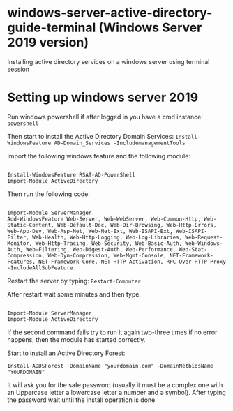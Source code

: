 # windows-server-active-directory-guide-terminal (Windows Server 2019 version)

Installing active directory services on a windows server using terminal session


# Setting up windows server 2019

Run windows powershell if after logged in you have a cmd instance:
`powershell`

Then start to install the Active Directory Domain Services:
`Install-WindowsFeature AD-Domain_Services -IncludemanagementTools`

Import the following  windows feature and the following module:
```

Install-WindowsFeature RSAT-AD-PowerShell
Import-Module ActiveDirectory

```

Then run the following code:

```

Import-Module ServerManager
Add-WindowsFeature Web-Server, Web-WebServer, Web-Common-Http, Web-Static-Content, Web-Default-Doc, Web-Dir-Browsing, Web-Http-Errors, Web-App-Dev, Web-Asp-Net, Web-Net-Ext, Web-ISAPI-Ext, Web-ISAPI-Filter, Web-Health, Web-Http-Logging, Web-Log-Libraries, Web-Request-Monitor, Web-Http-Tracing, Web-Security, Web-Basic-Auth, Web-Windows-Auth, Web-Filtering, Web-Digest-Auth, Web-Performance, Web-Stat-Compression, Web-Dyn-Compression, Web-Mgmt-Console, NET-Framework-Features, NET-Framework-Core, NET-HTTP-Activation, RPC-Over-HTTP-Proxy -IncludeAllSubFeature

```


Restart the server by typing:
`Restart-Computer`

After restart wait some minutes and then type:

```

Import-Module ServerManager
Import-Module ActiveDirectory

```

If the second command fails try to run it again two-three times if no error happens, then the module has started correctly.

Start to install an Active Directory Forest:

`Install-ADDSForest -DomainName "yourdomain.com" -DomainNetbiosName "YOURDOMAIN" `


It will ask you for the safe password (usually it must be a complex one with an Uppercase letter a lowercase letter a number and a symbol). After typing the password wait until the install operation is done.





  




